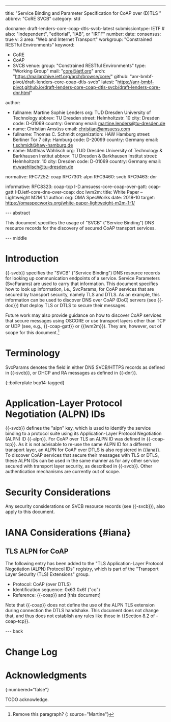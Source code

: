 ---
title: "Service Binding and Parameter Specification for CoAP over (D)TLS "
abbrev: "CoRE SVCB"
category: std

docname: draft-lenders-core-coap-dtls-svcb-latest
submissiontype: IETF  # also: "independent", "editorial", "IAB", or "IRTF"
number:
date:
consensus: true
v: 3
area: "Web and Internet Transport"
workgroup: "Constrained RESTful Environments"
keyword:
 - CoRE
 - CoAP
 - SVCB
venue:
  group: "Constrained RESTful Environments"
  type: "Working Group"
  mail: "core@ietf.org"
  arch: "https://mailarchive.ietf.org/arch/browse/core/"
  github: "anr-bmbf-pivot/draft-lenders-core-coap-dtls-svcb"
  latest: "https://anr-bmbf-pivot.github.io/draft-lenders-core-coap-dtls-svcb/draft-lenders-core-dnr.html"

author:
 -  fullname: Martine Sophie Lenders
    org: TUD Dresden University of Technology
    abbrev: TU Dresden
    street: Helmholtzstr. 10
    city: Dresden
    code: D-01069
    country: Germany
    email: martine.lenders@tu-dresden.de
 -  name: Christian Amsüss
    email: christian@amsuess.com
 -  fullname: Thomas C. Schmidt
    organization: HAW Hamburg
    street: Berliner Tor 7
    city: Hamburg
    code: D-20099
    country: Germany
    email: t.schmidt@haw-hamburg.de
 -  name: Matthias Wählisch
    org: TUD Dresden University of Technology & Barkhausen Institut
    abbrev: TU Dresden & Barkhausen Institut
    street: Helmholtzstr. 10
    city: Dresden
    code: D-01069
    country: Germany
    email: m.waehlisch@tu-dresden.de

normative:
  RFC7252: coap
  RFC7301: alpn
  RFC9460: svcb
  RFC9463: dnr

informative:
  RFC8323: coap-tcp
  I-D.amsuess-core-coap-over-gatt: coap-gatt
  I-D.ietf-core-dns-over-coap: doc
  lwm2m:
    title: White Paper – Lightweight M2M 1.1
    author:
      org: OMA SpecWorks
    date: 2018-10
    target: https://omaspecworks.org/white-paper-lightweight-m2m-1-1/

--- abstract

This document specifies the usage of "SVCB" ("Service Binding") DNS resource
records for the discovery of secured CoAP transport services.

--- middle

# Introduction

{{-svcb}} specifies the "SVCB" ("Service Binding") DNS resource records for looking up
 communication endpoints of a service. Service Parameters (SvcParams) are used to
carry that information.
This document specifies how to look up information, i.e., SvcParams, for CoAP services that are
secured by transport security, namely TLS and DTLS.
As an example, this information can be used to discover DNS over CoAP (DoC) servers (see
{{-doc}}) that deploy TLS or DTLS to secure their messages.

Future work may also provide guidance on how to discover CoAP services that secure messages
using OSCORE or use transport layers other than TCP or UDP (see, e.g.,
{{-coap-gatt}} or {{lwm2m}}). They are, however, out of scope for this document.[^1]

[^1]: Remove this paragraph?
{: source="Martine"}

# Terminology

SvcParams denotes the field in either DNS SVCB/HTTPS records as defined in {{-svcb}}, or DHCP and RA
messages as defined in {{-dnr}}.

{::boilerplate bcp14-tagged}

# Application-Layer Protocol Negotiation (ALPN) IDs

{{-svcb}} defines the "alpn" key, which is used to identify the service binding to a protocol suite
using its Application-Layer Protocol Negotiation (ALPN) ID {{-alpn}}.
For CoAP over TLS an ALPN ID was defined in {{-coap-tcp}}.
As it is not advisable to re-use the same ALPN ID for a different transport layer, an ALPN for
CoAP over DTLS is also registered in {{iana}}.
To discover CoAP services that secure their messages with TLS or DTLS, these ALPN IDs can be used in
the same manner as for any other service secured with transport layer security, as
described in {{-svcb}}.
Other authentication mechanisms are currently out of scope.

# Security Considerations

Any security considerations on SVCB resource records (see {{-svcb}}), also apply to this document.

# IANA Considerations {#iana}

## TLS ALPN for CoAP

The following entry has been added to the
"TLS Application-Layer Protocol Negotiation (ALPN) Protocol IDs" registry,
which is part of the "Transport Layer Security (TLS) Extensions" group.

* Protocol: CoAP (over DTLS)
* Identification sequence: 0x63 0x6f ("co")
* Reference: {{-coap}} and \[this document\]

Note that {{-coap}} does not define the use of the ALPN TLS extension during connection the DTLS handshake.
This document does not change that, and thus does not establish any rules like those in {{Section 8.2 of -coap-tcp}}.


--- back

# Change Log


# Acknowledgments
{:numbered="false"}

TODO acknowledge.

